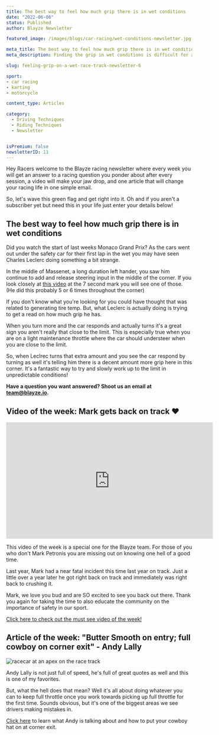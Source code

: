 ```yaml
---
title: The best way to feel how much grip there is in wet conditions
date: "2022-06-06"
status: Published
author: Blayze Newsletter

featured_image: /images/blogs/car-racing/wet-conditions-newsletter.jpg

meta_title: The best way to feel how much grip there is in wet conditions
meta_description: Finding the grip in wet conditions is difficult for all racecar drivers.  Learn how Formula 1 race winner, Charles Leclerc, finds the grip in wet conditions around Monaco here.

slug: feeling-grip-on-a-wet-race-track-newsletter-6

sport:
- car racing
- karting
- motorcycle

content_type: Articles

category:
  - Driving Techniques
  - Riding Techniques
  - Newsletter


isPremium: false
newsletterID: 11
---
```


Hey Racers welcome to the Blayze racing newsletter where every week you will get an answer to a racing question you ponder about after every session, a video will make your jaw drop, and one article that will change your racing life in one simple email. 

So, let's wave this green flag and get right into it.  Oh and if you aren't a subscriber yet but need this in your life just enter your details below!

<div class="_form_11"></div>

## The best way to feel how much grip there is in wet conditions

Did you watch the start of last weeks Monaco Grand Prix?  As the cars went out under the safety car for their first lap in the wet you may have seen Charles Leclerc doing something a bit strange.

In the middle of Massenet, a long duration left hander, you saw him continue to add and release steering input in the middle of the corner.  If you look closely at [this video](https://youtu.be/sp_ntF4GmSE?t=4) at the 7 second mark you will see one of those. (He did this probably 5 or 6 times throughout the corner)

If you don't know what you're looking for you could have thought that was related to generating tire temp.  But, what Leclerc is actually doing is trying to get a read on how much grip he has.

When you turn more and the car responds and actually turns it's a great sign you aren't really that close to the limit.  This is especially true when you are on a light maintenance throttle where the car should understeer when you are close to the limit.

So, when Leclrec turns that extra amount and you see the car respond by turning as well it's telling him there is a decent amount more grip here in this corner.  It's a fantastic way to try and slowly work up to the limit in unpredictable conditions!

**Have a question you want answered?  Shoot us an email at [team@blayze.io](mailto:team@blayze.io).**



## Video of the week:  Mark gets back on track ❤️

<iframe width="560" height="315" src="https://www.youtube.com/embed/bbLAuDYZRfI" title="YouTube video player" frameborder="0" allow="accelerometer; autoplay; clipboard-write; encrypted-media; gyroscope; picture-in-picture" allowfullscreen></iframe>


This video of the week is a special one for the Blayze team.  For those of you who don't Mark Petronis you are missing out on knowing one hell of a good time.

Last year, Mark had a near fatal incident this time last year on track.  Just a little over a year later he got right back on track and immediately was right back to crushing it.

Mark, we love you bud and are SO excited to see you back out there.  Thank you again for taking the time to also educate the community on the importance of safety in our sport.

[Click here to check out the must see video of the week!](https://www.youtube.com/watch?v=bbLAuDYZRfI)


## Article of the week: "Butter Smooth on entry; full cowboy on corner exit" - Andy Lally

![racecar at an apex on the race track](https://blayze.io/assets/images/blogs/car-racing/cowboy-exit.jpg)

Andy Lally is not just full of speed, he's full of great quotes as well and this is one of my favorites.  

But, what the hell does that mean?  Well it's all about doing whatever you can to keep full throttle once you work towards picking up full throttle for the first time.  Sounds obvious, but it's one of the biggest areas we see drivers making mistakes in.  

[Click here](https://blayze.io/blog/car-racing/cowboy-exits-small-lifts-at-corner-exit) to learn what Andy is talking about and how to put your cowboy hat on at corner exit.